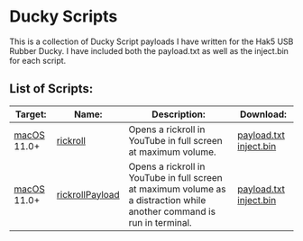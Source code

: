 # Ducky Scripts
This is a collection of Ducky Script payloads I have written for the Hak5 USB Rubber Ducky. I have included both the payload.txt as well as the inject.bin for each script.

## List of Scripts:
Target: | Name: | Description: | Download:
--- | --- | --- | ---
[macOS](/macOS) 11.0+ | [rickroll](/macOS/rickroll) | Opens a rickroll in YouTube in full screen at maximum volume. | [payload.txt](/macOS/rickroll/payload.txt) [inject.bin](/macOS/rickroll/inject.bin)
[macOS](/macOS) 11.0+ | [rickrollPayload](/macOS/rickrollPayload) | Opens a rickroll in YouTube in full screen at maximum volume as a distraction while another command is run in terminal. | [payload.txt](/macOS/rickrollPayload/payload.txt) [inject.bin](/macOS/rickrollPayload/inject.bin)
